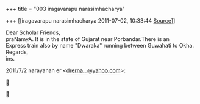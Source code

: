 +++
title = "003 iragavarapu narasimhacharya"

+++
[[iragavarapu narasimhacharya	2011-07-02, 10:33:44 [Source](https://groups.google.com/g/bvparishat/c/P0X-zrH2qgo)]]



Dear Scholar Friends,  
praNamyA. It is in the state of Gujarat near Porbandar.There is an  
Express train also by name "Dwaraka" running between Guwahati to Okha.  
Regards,  
ins.

2011/7/2 narayanan er \<[drerna...@yahoo.com]()\>:





